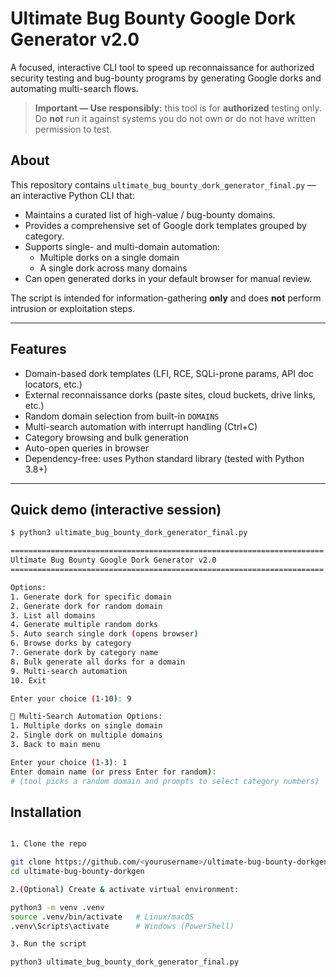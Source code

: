 # Ultimate Bug Bounty Google Dork Generator v2.0

A focused, interactive CLI tool to speed up reconnaissance for authorized security testing and bug-bounty programs by generating Google dorks and automating multi-search flows.

> **Important — Use responsibly:** this tool is for **authorized** testing only. Do **not** run it against systems you do not own or do not have written permission to test.


## About

This repository contains `ultimate_bug_bounty_dork_generator_final.py` — an interactive Python CLI that:

- Maintains a curated list of high-value / bug-bounty domains.
- Provides a comprehensive set of Google dork templates grouped by category.
- Supports single- and multi-domain automation:
  - Multiple dorks on a single domain
  - A single dork across many domains
- Can open generated dorks in your default browser for manual review.

The script is intended for information-gathering **only** and does **not** perform intrusion or exploitation steps.

---

## Features

- Domain-based dork templates (LFI, RCE, SQLi-prone params, API doc locators, etc.)
- External reconnaissance dorks (paste sites, cloud buckets, drive links, etc.)
- Random domain selection from built-in `DOMAINS`
- Multi-search automation with interrupt handling (Ctrl+C)
- Category browsing and bulk generation
- Auto-open queries in browser
- Dependency-free: uses Python standard library (tested with Python 3.8+)

---

## Quick demo (interactive session)

```bash
$ python3 ultimate_bug_bounty_dork_generator_final.py

======================================================================
Ultimate Bug Bounty Google Dork Generator v2.0
======================================================================

Options:
1. Generate dork for specific domain
2. Generate dork for random domain
3. List all domains
4. Generate multiple random dorks
5. Auto search single dork (opens browser)
6. Browse dorks by category
7. Generate dork by category name
8. Bulk generate all dorks for a domain
9. Multi-search automation
10. Exit

Enter your choice (1-10): 9

🚀 Multi-Search Automation Options:
1. Multiple dorks on single domain
2. Single dork on multiple domains
3. Back to main menu

Enter your choice (1-3): 1
Enter domain name (or press Enter for random):
# (tool picks a random domain and prompts to select category numbers)


```

## Installation

```bash

1. Clone the repo

git clone https://github.com/<yourusername>/ultimate-bug-bounty-dorkgen.git
cd ultimate-bug-bounty-dorkgen

2.(Optional) Create & activate virtual environment:

python3 -m venv .venv
source .venv/bin/activate   # Linux/macOS
.venv\Scripts\activate      # Windows (PowerShell)

3. Run the script

python3 ultimate_bug_bounty_dork_generator_final.py



```


